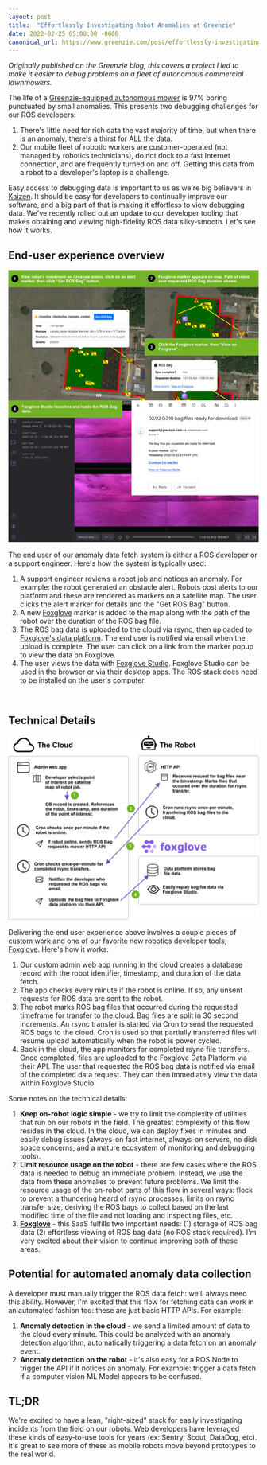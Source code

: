 ```yaml
---
layout: post
title:  "Effortlessly Investigating Robot Anomalies at Greenzie"
date: 2022-02-25 05:00:00 -0600
canonical_url: https://www.greenzie.com/post/effortlessly-investigating-robot-anomalies-at-greenzie
---
```


_Originally published on the Greenzie blog, this covers a project I led to make it easier to debug problems on a fleet of autonomous commercial lawnmowers._

The life of a [Greenzie-equipped autonomous mower](http://greenzie.com/product) is 97% boring punctuated by small anomalies. This presents two debugging challenges for our ROS developers:

1.  There's little need for rich data the vast majority of time, but when there is an anomaly, there's a thirst for ALL the data.
2.  Our mobile fleet of robotic workers are customer-operated (not managed by robotics technicians), do not dock to a fast Internet connection, and are frequently turned on and off. Getting this data from a robot to a developer's laptop is a challenge.

Easy access to debugging data is important to us as we're big believers in [Kaizen](https://en.wikipedia.org/wiki/Kaizen). It should be easy for developers to continually improve our software, and a big part of that is making it effortless to view debugging data. We've recently rolled out an update to our developer tooling that makes obtaining and viewing high-fidelity ROS data silky-smooth. Let's see how it works.

End-user experience overview
----------------------------

![](/img/posts/greenzie_rosbag/foxglove_screens.png)

The end user of our anomaly data fetch system is either a ROS developer or a support engineer. Here's how the system is typically used:

1.  A support engineer reviews a robot job and notices an anomaly. For example: the robot generated an obstacle alert. Robots post alerts to our platform and these are rendered as markers on a satellite map. The user clicks the alert marker for details and the "Get ROS Bag" button.
2.  A new [Foxglove](https://foxglove.dev) marker is added to the map along with the path of the robot over the duration of the ROS bag file.
3.  The ROS bag data is uploaded to the cloud via rsync, then uploaded to [Foxglove's data platform](https://foxglove.dev/data-platform). The end user is notified via email when the upload is complete. The user can click on a link from the marker popup to view the data on Foxglove.
4.  The user views the data with [Foxglove Studio](https://foxglove.dev/studio). Foxglove Studio can be used in the browser or via their desktop apps. The ROS stack does need to be installed on the user's computer.

‍

Technical Details
-----------------

![](/img/posts/greenzie_rosbag/foxglove_diagram.png)

Delivering the end user experience above involves a couple pieces of custom work and one of our favorite new robotics developer tools, [Foxglove](https://foxglove.dev). Here's how it works:

1.  Our custom admin web app running in the cloud creates a database record with the robot identifier, timestamp, and duration of the data fetch.
2.  The app checks every minute if the robot is online. If so, any unsent requests for ROS data are sent to the robot.
3.  The robot marks ROS bag files that occurred during the requested timeframe for transfer to the cloud. Bag files are split in 30 second increments. An rsync transfer is started via Cron to send the requested ROS bags to the cloud. Cron is used so that partially transferred files will resume upload automatically when the robot is power cycled.
4.  Back in the cloud, the app monitors for completed rsync file transfers. Once completed, files are uploaded to the Foxglove Data Platform via their API. The user that requested the ROS bag data is notified via email of the completed data request. They can then immediately view the data within Foxglove Studio.

Some notes on the technical details:

1.  **Keep on-robot logic simple** - we try to limit the complexity of utilities that run on our robots in the field. The greatest complexity of this flow resides in the cloud. In the cloud, we can deploy fixes in minutes and easily debug issues (always-on fast internet, always-on servers, no disk space concerns, and a mature ecosystem of monitoring and debugging tools).
2.  **Limit resource usage on the robot** - there are few cases where the ROS data is needed to debug an immediate problem. Instead, we use the data from these anomalies to prevent future problems. We limit the resource usage of the on-robot parts of this flow in several ways: flock to prevent a thundering heard of rsync processes, limits on rsync transfer size, deriving the ROS bags to collect based on the last modified time of the file and not loading and inspecting files, etc.
3.  [**Foxglove**](http://foxglove.dev/) - this SaaS fulfills two important needs: (1) storage of ROS bag data (2) effortless viewing of ROS bag data (no ROS stack required). I'm very excited about their vision to continue improving both of these areas.

Potential for automated anomaly data collection
-----------------------------------------------

A developer must manually trigger the ROS data fetch: we'll always need this ability. However, I'm excited that this flow for fetching data can work in an automated fashion too: these are just basic HTTP APIs. For example:

1.  **Anomaly detection in the cloud** - we send a limited amount of data to the cloud every minute. This could be analyzed with an anomaly detection algorithm, automatically triggering a data fetch on an anomaly event.
2.  **Anomaly detection on the robot** - it's also easy for a ROS Node to trigger the API if it notices an anomaly. For example:  trigger a data fetch if a computer vision ML Model appears to be confused.

TL;DR
-----

We're excited to have a lean, "right-sized" stack for easily investigating incidents from the field on our robots. Web developers have leveraged these kinds of easy-to-use tools for years (ex: Sentry, Scout, DataDog, etc). It's great to see more of these as mobile robots move beyond prototypes to the real world.
